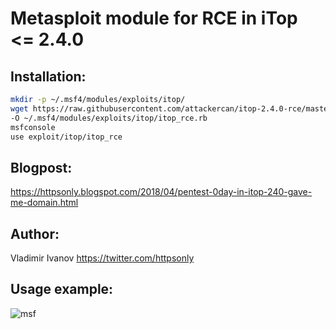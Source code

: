 # Metasploit module for RCE in iTop <= 2.4.0

Installation:
------

```bash
mkdir -p ~/.msf4/modules/exploits/itop/
wget https://raw.githubusercontent.com/attackercan/itop-2.4.0-rce/master/itop_rce.rb \
-O ~/.msf4/modules/exploits/itop/itop_rce.rb
msfconsole
use exploit/itop/itop_rce
```

Blogpost:
------
https://httpsonly.blogspot.com/2018/04/pentest-0day-in-itop-240-gave-me-domain.html


Author:
------
Vladimir Ivanov https://twitter.com/httpsonly


Usage example:
------
![msf](https://user-images.githubusercontent.com/17142772/38373739-934bf824-38fa-11e8-94fb-044a8147583c.png)
